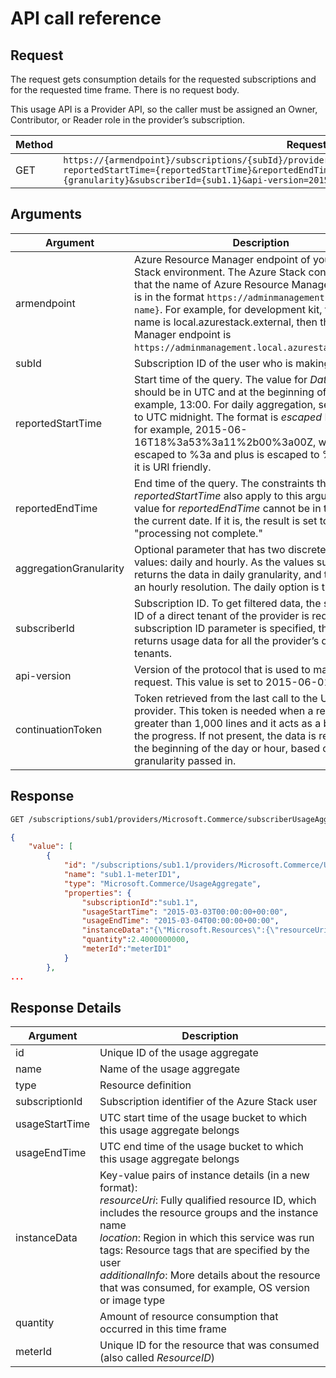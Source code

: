# API call reference

## Request

The request gets consumption details for the requested subscriptions and for the requested time frame. There is no request body.

This usage API is a Provider API, so the caller must be assigned an Owner, Contributor, or Reader role in the provider’s subscription.

|Method|Request URI|
|---------|---------|
|GET|`https://{armendpoint}/subscriptions/{subId}/providers/Microsoft.Commerce/subscriberUsageAggregates?reportedStartTime={reportedStartTime}&reportedEndTime={reportedEndTime}&aggregationGranularity={granularity}&subscriberId={sub1.1}&api-version=2015-06-01-preview&continuationToken={token-value}`|

## Arguments

|Argument|Description|
|---------|---------|
|armendpoint|Azure Resource Manager endpoint of your Azure Stack environment. The Azure Stack convention is that the name of Azure Resource Manager endpoint is in the format `https://adminmanagement.{domain-name}`. For example, for development kit, the domain name is local.azurestack.external, then the Resource Manager endpoint is `https://adminmanagement.local.azurestack.external`.|
|subId|Subscription ID of the user who is making the call.|
|reportedStartTime|Start time of the query. The value for *DateTime* should be in UTC and at the beginning of the hour, for example, 13:00. For daily aggregation, set this value to UTC midnight. The format is *escaped* ISO 8601, for example, 2015-06-16T18%3a53%3a11%2b00%3a00Z, where colon is escaped to %3a and plus is escaped to %2b so that it is URI friendly.|
|reportedEndTime|End time of the query. The constraints that apply to *reportedStartTime* also apply to this argument. The value for *reportedEndTime* cannot be in the future or the current date. If it is, the result is set to "processing not complete."|
|aggregationGranularity|Optional parameter that has two discrete potential values: daily and hourly. As the values suggest, one returns the data in daily granularity, and the other is an hourly resolution. The daily option is the default.|
|subscriberId|Subscription ID. To get filtered data, the subscription ID of a direct tenant of the provider is required. If no subscription ID parameter is specified, the call returns usage data for all the provider’s direct tenants.|
|api-version|Version of the protocol that is used to make this request. This value is set to 2015-06-01-preview.|
|continuationToken|Token retrieved from the last call to the Usage API provider. This token is needed when a response is greater than 1,000 lines and it acts as a bookmark for the progress. If not present, the data is retrieved from the beginning of the day or hour, based on the granularity passed in.|

## Response

```REST
GET /subscriptions/sub1/providers/Microsoft.Commerce/subscriberUsageAggregates?reportedStartTime=reportedStartTime=2014-05-01T00%3a00%3a00%2b00%3a00&reportedEndTime=2015-06-01T00%3a00%3a00%2b00%3a00&aggregationGranularity=Daily&subscriberId=sub1.1&api-version=1.0
```

```JSON
{
    "value": [
        {
            "id": "/subscriptions/sub1.1/providers/Microsoft.Commerce/UsageAggregate/sub1.1-meterID1",
            "name": "sub1.1-meterID1",
            "type": "Microsoft.Commerce/UsageAggregate",
            "properties": {
                "subscriptionId":"sub1.1",
                "usageStartTime": "2015-03-03T00:00:00+00:00",
                "usageEndTime": "2015-03-04T00:00:00+00:00",
                "instanceData":"{\"Microsoft.Resources\":{\"resourceUri\":\"resourceUri1\",\"location\":\"Alaska\",\"tags\":null,\"additionalInfo\":null}}",
                "quantity":2.4000000000,
                "meterId":"meterID1"
            }
        },
...
```

## Response Details

|Argument|Description|
|---------|---------|
|id|Unique ID of the usage aggregate|
|name|Name of the usage aggregate|
|type|Resource definition|
|subscriptionId|Subscription identifier of the Azure Stack user|
|usageStartTime|UTC start time of the usage bucket to which this usage aggregate belongs|
|usageEndTime|UTC end time of the usage bucket to which this usage aggregate belongs|
|instanceData|Key-value pairs of instance details (in a new format):<br>*resourceUri*: Fully qualified resource ID, which includes the resource groups and the instance name<br>*location*: Region in which this service was run<br>tags: Resource tags that are specified by the user<br>*additionalInfo*: More details about the resource that was consumed, for example, OS version or image type|
|quantity|Amount of resource consumption that occurred in this time frame|
|meterId|Unique ID for the resource that was consumed (also called *ResourceID*)|